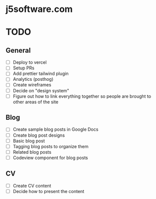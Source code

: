 # j5software.com

# TODO

## General

- [ ] Deploy to vercel
- [ ] Setup PRs
- [ ] Add prettier tailwind plugin
- [ ] Analytics (posthog)
- [ ] Create wireframes
- [ ] Decide on "design system"
- [ ] Figure out how to link everything together so people are brought to other areas of the site

## Blog

- [ ] Create sample blog posts in Google Docs
- [ ] Create blog post designs
- [ ] Basic blog post
- [ ] Tagging blog posts to organize them
- [ ] Related blog posts
- [ ] Codeview component for blog posts

## CV

- [ ] Create CV content
- [ ] Decide how to present the content
